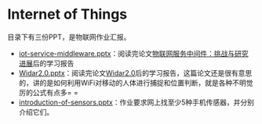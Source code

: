 # Internet of Things

目录下有三份PPT，是物联网作业汇报。

* [iot-service-middleware.pptx](https://github.com/linxuyalun/Courses/blob/master/iot/iot-service-middleware.pptx)：阅读完论文[物联网服务中间件：挑战与研究进展](http://www.chenhaiming.cn/papers/cslc-cjc16.pdf)后的学习报告
* [Widar2.0.pptx](https://github.com/linxuyalun/Courses/blob/master/iot/Widar2.0.pptx)：阅读完论文[Widar2.0](http://cswu.me/papers/mobisys18_widar2.0_paper.pdf)后的学习报告，这篇论文还是很有意思的，讲的是如何利用WiFi对移动的人体进行捕捉和位置判断，就是各种不明觉厉的公式有点多= =
* [introduction-of-sensors.pptx](https://github.com/linxuyalun/Courses/blob/master/iot/introduction-of-sensors.pptx)：作业要求网上找至少5种手机传感器，并分别介绍它们。

